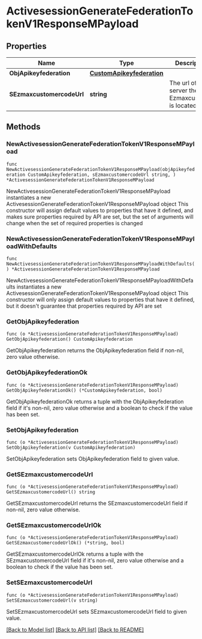 # ActivesessionGenerateFederationTokenV1ResponseMPayload

## Properties

Name | Type | Description | Notes
------------ | ------------- | ------------- | -------------
**ObjApikeyfederation** | [**CustomApikeyfederation**](CustomApikeyfederation.md) |  | 
**SEzmaxcustomercodeUrl** | **string** | The url of the server the Ezmaxcustomer is located | 

## Methods

### NewActivesessionGenerateFederationTokenV1ResponseMPayload

`func NewActivesessionGenerateFederationTokenV1ResponseMPayload(objApikeyfederation CustomApikeyfederation, sEzmaxcustomercodeUrl string, ) *ActivesessionGenerateFederationTokenV1ResponseMPayload`

NewActivesessionGenerateFederationTokenV1ResponseMPayload instantiates a new ActivesessionGenerateFederationTokenV1ResponseMPayload object
This constructor will assign default values to properties that have it defined,
and makes sure properties required by API are set, but the set of arguments
will change when the set of required properties is changed

### NewActivesessionGenerateFederationTokenV1ResponseMPayloadWithDefaults

`func NewActivesessionGenerateFederationTokenV1ResponseMPayloadWithDefaults() *ActivesessionGenerateFederationTokenV1ResponseMPayload`

NewActivesessionGenerateFederationTokenV1ResponseMPayloadWithDefaults instantiates a new ActivesessionGenerateFederationTokenV1ResponseMPayload object
This constructor will only assign default values to properties that have it defined,
but it doesn't guarantee that properties required by API are set

### GetObjApikeyfederation

`func (o *ActivesessionGenerateFederationTokenV1ResponseMPayload) GetObjApikeyfederation() CustomApikeyfederation`

GetObjApikeyfederation returns the ObjApikeyfederation field if non-nil, zero value otherwise.

### GetObjApikeyfederationOk

`func (o *ActivesessionGenerateFederationTokenV1ResponseMPayload) GetObjApikeyfederationOk() (*CustomApikeyfederation, bool)`

GetObjApikeyfederationOk returns a tuple with the ObjApikeyfederation field if it's non-nil, zero value otherwise
and a boolean to check if the value has been set.

### SetObjApikeyfederation

`func (o *ActivesessionGenerateFederationTokenV1ResponseMPayload) SetObjApikeyfederation(v CustomApikeyfederation)`

SetObjApikeyfederation sets ObjApikeyfederation field to given value.


### GetSEzmaxcustomercodeUrl

`func (o *ActivesessionGenerateFederationTokenV1ResponseMPayload) GetSEzmaxcustomercodeUrl() string`

GetSEzmaxcustomercodeUrl returns the SEzmaxcustomercodeUrl field if non-nil, zero value otherwise.

### GetSEzmaxcustomercodeUrlOk

`func (o *ActivesessionGenerateFederationTokenV1ResponseMPayload) GetSEzmaxcustomercodeUrlOk() (*string, bool)`

GetSEzmaxcustomercodeUrlOk returns a tuple with the SEzmaxcustomercodeUrl field if it's non-nil, zero value otherwise
and a boolean to check if the value has been set.

### SetSEzmaxcustomercodeUrl

`func (o *ActivesessionGenerateFederationTokenV1ResponseMPayload) SetSEzmaxcustomercodeUrl(v string)`

SetSEzmaxcustomercodeUrl sets SEzmaxcustomercodeUrl field to given value.



[[Back to Model list]](../README.md#documentation-for-models) [[Back to API list]](../README.md#documentation-for-api-endpoints) [[Back to README]](../README.md)


